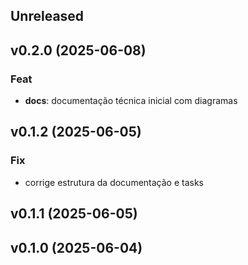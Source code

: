 ## Unreleased

## v0.2.0 (2025-06-08)

### Feat

- **docs**: documentação técnica inicial com diagramas

## v0.1.2 (2025-06-05)

### Fix

- corrige estrutura da documentação e tasks

## v0.1.1 (2025-06-05)

## v0.1.0 (2025-06-04)

